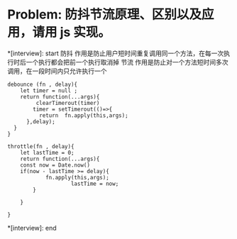 # Problem: 防抖节流原理、区别以及应用，请用 js 实现。

\*[interview]: start
防抖 作用是防止用户短时间重复调用同一个方法，在每一次执行时后一个执行都会把前一个执行取消掉
节流 作用是防止对一个方法短时间多次调用，在一段时间内只允许执行一个

    debounce (fn , delay){
        let timer = null ;
        return function(...args){
             clearTimerout(timer)
            timer = setTimerout(()=>{
              return  fn.apply(this,args);
          },delay);
      }
    }

    throttle(fn , delay){
        let lastTime = 0;
        return function(...args){
        const now = Date.now()
        if(now - lastTime >= delay){
                fn.apply(this,args);
                        lastTime = now;
            }

        }

    }

\*[interview]: end
